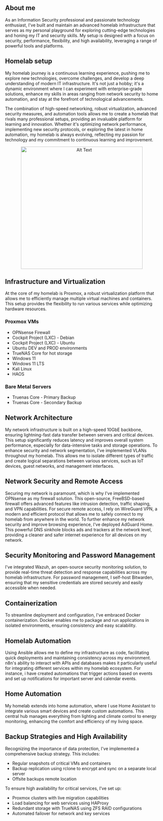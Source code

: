 ## About me

As an Information Security professional and passionate technology enthusiast, I've built and maintain an advanced homelab infrastructure that serves as my personal playground for exploring cutting-edge technologies and honing my IT and security skills. My setup is designed with a focus on security, performance, flexibility, and high availability, leveraging a range of powerful tools and platforms.


## Homelab setup

My homelab journey is a continuous learning experience, pushing me to explore new technologies, overcome challenges, and develop a deep understanding of modern IT infrastructure. It's not just a hobby; it's a dynamic environment where I can experiment with enterprise-grade solutions, enhance my skills in areas ranging from network security to home automation, and stay at the forefront of technological advancements. 

The combination of high-speed networking, robust virtualization, advanced security measures, and automation tools allows me to create a homelab that rivals many professional setups, providing an invaluable platform for learning and innovation. Whether it's optimizing network performance, implementing new security protocols, or exploring the latest in home automation, my homelab is always evolving, reflecting my passion for technology and my commitment to continuous learning and improvement.

<p align="center">
<img src="https://github.com/user-attachments/assets/4c286a28-22a1-4796-8a36-5d4740cdb220" alt="Alt Text" width="400" height="400">
</p>


## Infrastructure and Virtualization

At the core of my homelab is Proxmox, a robust virtualization platform that allows me to efficiently manage multiple virtual machines and containers. This setup provides the flexibility to run various services while optimizing hardware resources. 


### Proxmox VMs
- OPNsense Firewall
- Cockpit Project (LXC) - Debian
- Cockpit Project (LXC) - Ubuntu
- Ubuntu DEV and PROD environments
- TrueNAS Core for hot storage
- Windows 11
- Windows 11 LTS
- Kali Linux
- HAOS


### Bare Metal Servers
- Truenas Core - Primary Backup
- Truenas Core - Secondary Backup


## Network Architecture

My network infrastructure is built on a high-speed 10GbE backbone, ensuring lightning-fast data transfer between servers and critical devices. This setup significantly reduces latency and improves overall system performance, especially for data-intensive tasks and storage operations.
To enhance security and network segmentation, I've implemented VLANs throughout my homelab. This allows me to isolate different types of traffic and create logical separations between various services, such as IoT devices, guest networks, and management interfaces.

## Network Security and Remote Access

Securing my network is paramount, which is why I've implemented OPNsense as my firewall solution. This open-source, FreeBSD-based firewall offers advanced features like intrusion detection, traffic shaping, and VPN capabilities. For secure remote access, I rely on WireGuard VPN, a modern and efficient protocol that allows me to safely connect to my homelab from anywhere in the world.
To further enhance my network security and improve browsing experience, I've deployed AdGuard Home. This powerful DNS sinkhole blocks ads and trackers at the network level, providing a cleaner and safer internet experience for all devices on my network.


## Security Monitoring and Password Management

I've integrated Wazuh, an open-source security monitoring solution, to provide real-time threat detection and response capabilities across my homelab infrastructure. For password management, I self-host Bitwarden, ensuring that my sensitive credentials are stored securely and easily accessible when needed.


## Containerization

To streamline deployment and configuration, I've embraced Docker containerization. Docker enables me to package and run applications in isolated environments, ensuring consistency and easy scalability. 


## Homelab Automation

Using Ansible allows me to define my infrastructure as code, facilitating quick deployments and maintaining consistency across my environment. 
n8n's ability to interact with APIs and databases makes it particularly useful for integrating different services within my homelab ecosystem. For instance, i have created automations that trigger actions based on events and set up notifications for important server and calendar events. 


## Home Automation

My homelab extends into home automation, where I use Home Assistant to integrate various smart devices and create custom automations. This central hub manages everything from lighting and climate control to energy monitoring, enhancing the comfort and efficiency of my living space.


## Backup Strategies and High Availability

Recognizing the importance of data protection, I've implemented a comprehensive backup strategy. This includes:
- Regular snapshots of critical VMs and containers
- Backup replication using rclone to encrypt and sync on a separate local server
- Offsite backups remote location

To ensure high availability for critical services, I've set up:
- Proxmox clusters with live migration capabilities
- Load balancing for web services using HAProxy
- Redundant storage with TrueNAS using ZFS RAID configurations
- Automated failover for network and key services



